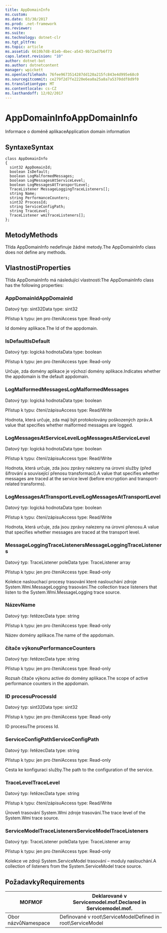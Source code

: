 ```yaml
---
title: AppDomainInfo
ms.custom: 
ms.date: 03/30/2017
ms.prod: .net-framework
ms.reviewer: 
ms.suite: 
ms.technology: dotnet-clr
ms.tgt_pltfrm: 
ms.topic: article
ms.assetid: 6610b7d8-81eb-4bec-a543-9b72ad7b6f73
caps.latest.revision: "10"
author: dotnet-bot
ms.author: dotnetcontent
manager: wpickett
ms.openlocfilehash: 76fee9673514287dd120a215fc843e4d995e68c0
ms.sourcegitcommit: ce279f2d7fe2220e6ea0a25a8a7a5370ddf8d9f0
ms.translationtype: MT
ms.contentlocale: cs-CZ
ms.lasthandoff: 12/02/2017
---
```

# <a name="appdomaininfo"></a><span data-ttu-id="7b474-102">AppDomainInfo</span><span class="sxs-lookup"><span data-stu-id="7b474-102">AppDomainInfo</span></span>
<span data-ttu-id="7b474-103">Informace o doméně aplikace</span><span class="sxs-lookup"><span data-stu-id="7b474-103">Application domain information</span></span>  
  
## <a name="syntax"></a><span data-ttu-id="7b474-104">Syntaxe</span><span class="sxs-lookup"><span data-stu-id="7b474-104">Syntax</span></span>  
  
```  
class AppDomainInfo  
{  
  sint32 AppDomainId;  
  boolean IsDefault;  
  boolean LogMalformedMessages;  
  boolean LogMessagesAtServiceLevel;  
  boolean LogMessagesAtTransportLevel;  
  TraceListener MessageLoggingTraceListeners[];  
  string Name;  
  string PerformanceCounters;  
  sint32 ProcessId;  
  string ServiceConfigPath;  
  string TraceLevel;  
  TraceListener wmiTraceListeners[];  
};  
```  
  
## <a name="methods"></a><span data-ttu-id="7b474-105">Metody</span><span class="sxs-lookup"><span data-stu-id="7b474-105">Methods</span></span>  
 <span data-ttu-id="7b474-106">Třída AppDomainInfo nedefinuje žádné metody.</span><span class="sxs-lookup"><span data-stu-id="7b474-106">The AppDomainInfo class does not define any methods.</span></span>  
  
## <a name="properties"></a><span data-ttu-id="7b474-107">Vlastnosti</span><span class="sxs-lookup"><span data-stu-id="7b474-107">Properties</span></span>  
 <span data-ttu-id="7b474-108">Třída AppDomainInfo má následující vlastnosti:</span><span class="sxs-lookup"><span data-stu-id="7b474-108">The AppDomainInfo class has the following properties:</span></span>  
  
### <a name="appdomainid"></a><span data-ttu-id="7b474-109">AppDomainId</span><span class="sxs-lookup"><span data-stu-id="7b474-109">AppDomainId</span></span>  
 <span data-ttu-id="7b474-110">Datový typ: sint32</span><span class="sxs-lookup"><span data-stu-id="7b474-110">Data type: sint32</span></span>  
  
 <span data-ttu-id="7b474-111">Přístup k typu: jen pro čtení</span><span class="sxs-lookup"><span data-stu-id="7b474-111">Access type: Read-only</span></span>  
  
 <span data-ttu-id="7b474-112">Id domény aplikace.</span><span class="sxs-lookup"><span data-stu-id="7b474-112">The Id of the appdomain.</span></span>  
  
### <a name="isdefault"></a><span data-ttu-id="7b474-113">IsDefault</span><span class="sxs-lookup"><span data-stu-id="7b474-113">IsDefault</span></span>  
 <span data-ttu-id="7b474-114">Datový typ: logická hodnota</span><span class="sxs-lookup"><span data-stu-id="7b474-114">Data type: boolean</span></span>  
  
 <span data-ttu-id="7b474-115">Přístup k typu: jen pro čtení</span><span class="sxs-lookup"><span data-stu-id="7b474-115">Access type: Read-only</span></span>  
  
 <span data-ttu-id="7b474-116">Určuje, zda domény aplikace je výchozí domény aplikace.</span><span class="sxs-lookup"><span data-stu-id="7b474-116">Indicates whether the appdomain is the default appdomain.</span></span>  
  
### <a name="logmalformedmessages"></a><span data-ttu-id="7b474-117">LogMalformedMessages</span><span class="sxs-lookup"><span data-stu-id="7b474-117">LogMalformedMessages</span></span>  
 <span data-ttu-id="7b474-118">Datový typ: logická hodnota</span><span class="sxs-lookup"><span data-stu-id="7b474-118">Data type: boolean</span></span>  
  
 <span data-ttu-id="7b474-119">Přístup k typu: čtení/zápisu</span><span class="sxs-lookup"><span data-stu-id="7b474-119">Access type: Read/Write</span></span>  
  
 <span data-ttu-id="7b474-120">Hodnota, která určuje, zda mají být protokolovány poškozených zpráv.</span><span class="sxs-lookup"><span data-stu-id="7b474-120">A value that specifies whether malformed messages are logged.</span></span>  
  
### <a name="logmessagesatservicelevel"></a><span data-ttu-id="7b474-121">LogMessagesAtServiceLevel</span><span class="sxs-lookup"><span data-stu-id="7b474-121">LogMessagesAtServiceLevel</span></span>  
 <span data-ttu-id="7b474-122">Datový typ: logická hodnota</span><span class="sxs-lookup"><span data-stu-id="7b474-122">Data type: boolean</span></span>  
  
 <span data-ttu-id="7b474-123">Přístup k typu: čtení/zápisu</span><span class="sxs-lookup"><span data-stu-id="7b474-123">Access type: Read/Write</span></span>  
  
 <span data-ttu-id="7b474-124">Hodnota, která určuje, zda jsou zprávy nalezeny na úrovni služby (před šifrování a související přenosu transformací).</span><span class="sxs-lookup"><span data-stu-id="7b474-124">A value that specifies whether messages are traced at the service level (before encryption and transport-related transforms).</span></span>  
  
### <a name="logmessagesattransportlevel"></a><span data-ttu-id="7b474-125">LogMessagesAtTransportLevel</span><span class="sxs-lookup"><span data-stu-id="7b474-125">LogMessagesAtTransportLevel</span></span>  
 <span data-ttu-id="7b474-126">Datový typ: logická hodnota</span><span class="sxs-lookup"><span data-stu-id="7b474-126">Data type: boolean</span></span>  
  
 <span data-ttu-id="7b474-127">Přístup k typu: čtení/zápisu</span><span class="sxs-lookup"><span data-stu-id="7b474-127">Access type: Read/Write</span></span>  
  
 <span data-ttu-id="7b474-128">Hodnota, která určuje, zda jsou zprávy nalezeny na úrovni přenosu.</span><span class="sxs-lookup"><span data-stu-id="7b474-128">A value that specifies whether messages are traced at the transport level.</span></span>  
  
### <a name="messageloggingtracelisteners"></a><span data-ttu-id="7b474-129">MessageLoggingTraceListeners</span><span class="sxs-lookup"><span data-stu-id="7b474-129">MessageLoggingTraceListeners</span></span>  
 <span data-ttu-id="7b474-130">Datový typ: TraceListener pole</span><span class="sxs-lookup"><span data-stu-id="7b474-130">Data type: TraceListener array</span></span>  
  
 <span data-ttu-id="7b474-131">Přístup k typu: jen pro čtení</span><span class="sxs-lookup"><span data-stu-id="7b474-131">Access type: Read-only</span></span>  
  
 <span data-ttu-id="7b474-132">Kolekce naslouchací procesy trasování které naslouchání zdroje System.Wmi.MessageLogging trasování.</span><span class="sxs-lookup"><span data-stu-id="7b474-132">The collection trace listeners that listen to the System.Wmi.MessageLogging trace source.</span></span>  
  
### <a name="name"></a><span data-ttu-id="7b474-133">Název</span><span class="sxs-lookup"><span data-stu-id="7b474-133">Name</span></span>  
 <span data-ttu-id="7b474-134">Datový typ: řetězec</span><span class="sxs-lookup"><span data-stu-id="7b474-134">Data type: string</span></span>  
  
 <span data-ttu-id="7b474-135">Přístup k typu: jen pro čtení</span><span class="sxs-lookup"><span data-stu-id="7b474-135">Access type: Read-only</span></span>  
  
 <span data-ttu-id="7b474-136">Název domény aplikace.</span><span class="sxs-lookup"><span data-stu-id="7b474-136">The name of the appdomain.</span></span>  
  
### <a name="performancecounters"></a><span data-ttu-id="7b474-137">čítače výkonu</span><span class="sxs-lookup"><span data-stu-id="7b474-137">PerformanceCounters</span></span>  
 <span data-ttu-id="7b474-138">Datový typ: řetězec</span><span class="sxs-lookup"><span data-stu-id="7b474-138">Data type: string</span></span>  
  
 <span data-ttu-id="7b474-139">Přístup k typu: jen pro čtení</span><span class="sxs-lookup"><span data-stu-id="7b474-139">Access type: Read-only</span></span>  
  
 <span data-ttu-id="7b474-140">Rozsah čítače výkonu active do domény aplikace.</span><span class="sxs-lookup"><span data-stu-id="7b474-140">The scope of active performance counters in the appdomain.</span></span>  
  
### <a name="processid"></a><span data-ttu-id="7b474-141">ID procesu</span><span class="sxs-lookup"><span data-stu-id="7b474-141">ProcessId</span></span>  
 <span data-ttu-id="7b474-142">Datový typ: sint32</span><span class="sxs-lookup"><span data-stu-id="7b474-142">Data type: sint32</span></span>  
  
 <span data-ttu-id="7b474-143">Přístup k typu: jen pro čtení</span><span class="sxs-lookup"><span data-stu-id="7b474-143">Access type: Read-only</span></span>  
  
 <span data-ttu-id="7b474-144">ID procesu</span><span class="sxs-lookup"><span data-stu-id="7b474-144">The process Id.</span></span>  
  
### <a name="serviceconfigpath"></a><span data-ttu-id="7b474-145">ServiceConfigPath</span><span class="sxs-lookup"><span data-stu-id="7b474-145">ServiceConfigPath</span></span>  
 <span data-ttu-id="7b474-146">Datový typ: řetězec</span><span class="sxs-lookup"><span data-stu-id="7b474-146">Data type: string</span></span>  
  
 <span data-ttu-id="7b474-147">Přístup k typu: jen pro čtení</span><span class="sxs-lookup"><span data-stu-id="7b474-147">Access type: Read-only</span></span>  
  
 <span data-ttu-id="7b474-148">Cesta ke konfiguraci služby.</span><span class="sxs-lookup"><span data-stu-id="7b474-148">The path to the configuration of the service.</span></span>  
  
### <a name="tracelevel"></a><span data-ttu-id="7b474-149">TraceLevel</span><span class="sxs-lookup"><span data-stu-id="7b474-149">TraceLevel</span></span>  
 <span data-ttu-id="7b474-150">Datový typ: řetězec</span><span class="sxs-lookup"><span data-stu-id="7b474-150">Data type: string</span></span>  
  
 <span data-ttu-id="7b474-151">Přístup k typu: čtení/zápisu</span><span class="sxs-lookup"><span data-stu-id="7b474-151">Access type: Read/Write</span></span>  
  
 <span data-ttu-id="7b474-152">Úroveň trasování System.Wmi zdroje trasování.</span><span class="sxs-lookup"><span data-stu-id="7b474-152">The trace level of the System.Wmi trace source.</span></span>  
  
### <a name="servicemodeltracelisteners"></a><span data-ttu-id="7b474-153">ServiceModelTraceListeners</span><span class="sxs-lookup"><span data-stu-id="7b474-153">ServiceModelTraceListeners</span></span>  
 <span data-ttu-id="7b474-154">Datový typ: TraceListener pole</span><span class="sxs-lookup"><span data-stu-id="7b474-154">Data type: TraceListener array</span></span>  
  
 <span data-ttu-id="7b474-155">Přístup k typu: jen pro čtení</span><span class="sxs-lookup"><span data-stu-id="7b474-155">Access type: Read-only</span></span>  
  
 <span data-ttu-id="7b474-156">Kolekce ve zdroji System.ServiceModel trasování – moduly naslouchání.</span><span class="sxs-lookup"><span data-stu-id="7b474-156">A collection of listeners from the System.ServiceModel trace source.</span></span>  
  
## <a name="requirements"></a><span data-ttu-id="7b474-157">Požadavky</span><span class="sxs-lookup"><span data-stu-id="7b474-157">Requirements</span></span>  
  
|<span data-ttu-id="7b474-158">MOF</span><span class="sxs-lookup"><span data-stu-id="7b474-158">MOF</span></span>|<span data-ttu-id="7b474-159">Deklarované v Servicemodel.mof.</span><span class="sxs-lookup"><span data-stu-id="7b474-159">Declared in Servicemodel.mof.</span></span>|  
|---------|-----------------------------------|  
|<span data-ttu-id="7b474-160">Obor názvů</span><span class="sxs-lookup"><span data-stu-id="7b474-160">Namespace</span></span>|<span data-ttu-id="7b474-161">Definované v root\ServiceModel</span><span class="sxs-lookup"><span data-stu-id="7b474-161">Defined in root\ServiceModel</span></span>|
